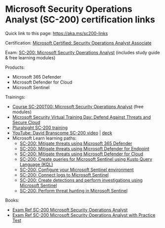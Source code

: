 # Microsoft Security Operations Analyst (SC-200) certification links

Quick link to this page: https://aka.ms/sc200-links

Certification: [Microsoft Certified: Security Operations Analyst Associate](https://learn.microsoft.com/en-us/certifications/security-operations-analyst/)

Exam: [SC-200: Microsoft Security Operations Analyst](https://learn.microsoft.com/en-us/certifications/exams/sc-200) (includes study guide & free learning modules)

Products:
* Microsoft 365 Defender
* Microsoft Defender for Cloud
* Microsoft Sentinel

Trainings:
* [Course SC-200T00: Microsoft Security Operations Analyst](https://learn.microsoft.com/en-us/training/courses/sc-200t00) (free modules)
* [Microsoft Security Virtual Training Day: Defend Against Threats and Secure Cloud](https://mvtd.events.microsoft.com/?securityevent=Microsoft%20Security%20Virtual%20Training%20Day:%20Defend%20Against%20Threats%20and%20Secure%20Cloud%20Environments)
* [Pluralsight SC-200 training](https://www.pluralsight.com/paths/microsoft-security-operations-analyst-sc-200)
* [YouTube: David Branscome SC-200 video](https://www.youtube.com/watch?v=EJ4Fm_omTNI) | [deck](https://aka.ms/SC-200Deck)
* Microsoft Learn learning paths:
  * [SC-200: Mitigate threats using Microsoft 365 Defender](https://learn.microsoft.com/en-us/training/paths/sc-200-mitigate-threats-using-microsoft-365-defender/)
  * [SC-200: Mitigate threats using Microsoft Defender for Endpoint](https://learn.microsoft.com/en-us/training/paths/sc-200-mitigate-threats-using-microsoft-defender-for-endpoint/)
  * [SC-200: Mitigate threats using Microsoft Defender for Cloud](https://learn.microsoft.com/en-us/training/paths/sc-200-mitigate-threats-using-azure-defender/)
  * [SC-200: Create queries for Microsoft Sentinel using Kusto Query Language (KQL)](https://learn.microsoft.com/en-us/training/paths/sc-200-utilize-kql-for-azure-sentinel/)
  * [SC-200: Configure your Microsoft Sentinel environment](https://learn.microsoft.com/en-us/training/paths/sc-200-configure-azure-sentinel-environment/)
  * [SC-200: Connect logs to Microsoft Sentinel](https://learn.microsoft.com/en-us/training/paths/sc-200-connect-logs-to-azure-sentinel/)
  * [SC-200: Create detections and perform investigations using Microsoft Sentinel](https://learn.microsoft.com/en-us/training/paths/sc-200-create-detections-perform-investigations-azure-sentinel/)
  * [SC-200: Perform threat hunting in Microsoft Sentinel](https://learn.microsoft.com/en-us/training/paths/sc-200-perform-threat-hunting-azure-sentinel/)


Books:
 * [Exam Ref SC-200 Microsoft Security Operations Analyst](https://www.microsoftpressstore.com/title/9780137568352)
 * [Exam Ref SC-200 Microsoft Security Operations Analyst with Practice Test](https://www.microsoftpressstore.com/title/9780137666720)
 